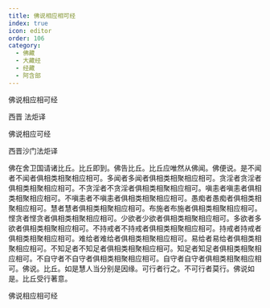 ```yaml
---
title: 佛说相应相可经
index: true
icon: editor
order: 106
category:
  - 佛藏
  - 大藏经
  - 经藏
  - 阿含部
---
```


  佛说相应相可经  

西晋 法炬译  

佛说相应可经  

西晋沙门法炬译  

佛在舍卫国请诸比丘。比丘即到。佛告比丘。比丘应唯然从佛闻。佛便说。是不闻者不闻者俱相类相聚相应相可。多闻者多闻者俱相类相聚相应相可。贪淫者贪淫者俱相类相聚相应相可。不贪淫者不贪淫者俱相类相聚相应相可。嗔恚者嗔恚者俱相类相聚相应相可。不嗔恚者不嗔恚者俱相类相聚相应相可。愚痴者愚痴者俱相类相聚相应相可。慧者慧者俱相类相聚相应相可。布施者布施者俱相类相聚相应相可。悭贪者悭贪者俱相类相聚相应相可。少欲者少欲者俱相类相聚相应相可。多欲者多欲者俱相类相聚相应相可。不持戒者不持戒者俱相类相聚相应相可。持戒者持戒者俱相类相聚相应相可。难给者难给者俱相类相聚相应相可。易给者易给者俱相类相聚相应相可。不知足者不知足者俱相类相聚相应相可。知足者知足者俱相类相聚相应相可。不自守者不自守者俱相类相聚相应相可。自守者自守者俱相类相聚相应相可。佛说。比丘。如是慧人当分别是因缘。可行者行之。不可行者莫行。佛说如是。比丘受行著意。  

佛说相应相可经  
